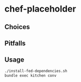 # chef-placeholder

## Choices

## Pitfalls

## Usage
```bash
./install-fed-dependencies.sh
bundle exec kitchen conv
```
